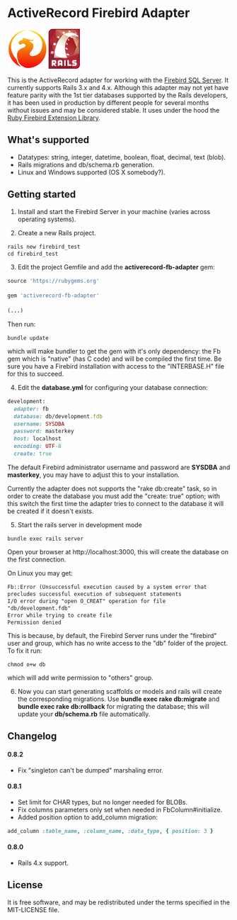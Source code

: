 # ActiveRecord Firebird Adapter

![Rails and Firebird](/project_logo.png)

This is the ActiveRecord adapter for working with the [Firebird SQL Server](http://firebirdsql.org/). It currently supports Rails 3.x and 4.x. Although this adapter may not yet have feature parity with the 1st tier databases supported by the Rails developers, it has been used in production by different people for several months without issues and may be considered stable. It uses under the hood the [Ruby Firebird Extension Library](https://github.com/rowland/fb).

## What's supported

- Datatypes: string, integer, datetime, boolean, float, decimal, text (blob).
- Rails migrations and db/schema.rb generation.
- Linux and Windows supported (OS X somebody?).

## Getting started

1) Install and start the Firebird Server in your machine (varies across operating systems).

2) Create a new Rails project.

```
rails new firebird_test
cd firebird_test
```

3) Edit the project Gemfile and add the **activerecord-fb-adapter** gem:

```ruby
source 'https://rubygems.org'

gem 'activerecord-fb-adapter'

(...)
```

Then run:

```
bundle update
```

which will make bundler to get the gem with it's only dependency: the Fb gem which is "native" (has C code) and will be compiled the first time. Be sure you have a Firebird installation with access to the "INTERBASE.H" file for this to succeed.

4) Edit the **database.yml** for configuring your database connection:

```ruby
development:
  adapter: fb
  database: db/development.fdb
  username: SYSDBA
  password: masterkey
  host: localhost
  encoding: UTF-8
  create: true
```

The default Firebird administrator username and password are **SYSDBA** and **masterkey**, you may have to adjust this to your installation.

Currently the adapter does not supports the "rake db:create" task, so in order to create the database you must add the "create: true" option; with this switch the first time the adapter tries to connect to the database it will be created if it doesn't exists.

5) Start the rails server in development mode

```
bundle exec rails server
```

Open your browser at http://localhost:3000, this will create the database on the first connection.

On Linux you may get:

```
Fb::Error (Unsuccessful execution caused by a system error that precludes successful execution of subsequent statements
I/O error during "open O_CREAT" operation for file "db/development.fdb"
Error while trying to create file
Permission denied
```

This is because, by default, the Firebird Server runs under the "firebird" user and group, which has no write access to the "db" folder of the project. To fix it run:

```
chmod o+w db
```
which will add write permission to "others" group.

6) Now you can start generating scaffolds or models and rails will create the corresponding migrations. Use **bundle exec rake db:migrate** and **bundle exec rake db:rollback** for migrating the database; this will update your **db/schema.rb** file automatically.

## Changelog

#### 0.8.2
- Fix "singleton can't be dumped" marshaling error.

#### 0.8.1
- Set limit for CHAR types, but no longer needed for BLOBs.
- Fix columns parameters only set when needed in FbColumn#initialize.
- Added position option to add_column migration:

```ruby
add_column :table_name, :column_name, :data_type, { position: 3 }
```
#### 0.8.0
- Rails 4.x support.

## License
It is free software, and may be redistributed under the terms specified in the MIT-LICENSE file.

